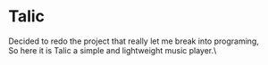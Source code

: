 # Talic

Decided to redo the project that really let me break into programing,\
So here it is Talic a simple and lightweight music player.\
